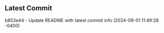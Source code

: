 
## Latest Commit
b853e44 - Update README with latest commit info (2024-09-01 11:49:28 -0400) <Yunxi-Zhou>
